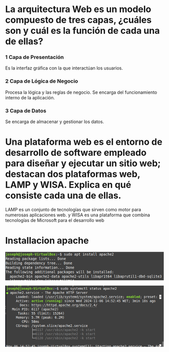 # La arquitectura Web es un modelo compuesto de tres capas, ¿cuáles son y cuál es la función de cada una de ellas?
### 1 Capa de Presentación
Es la interfaz gráfica con la que interactúan los usuarios.


### 2 Capa de Lógica de Negocio
Procesa la lógica y las reglas de negocio. Se encarga del funcionamiento interno de la aplicación.

### 3 Capa de Datos
Se encarga de almacenar y gestionar los datos.

# Una plataforma web es el entorno de desarrollo de software empleado para diseñar y ejecutar un sitio web; destacan dos plataformas web, LAMP y WISA. Explica en qué consiste cada una de ellas.


LAMP es un conjunto de tecnologías que sirven como motor para numerosas aplicaciones web. y WISA es una plataforma que combina tecnologías de Microsoft para el desarrollo web

# Installacion apache
![alt text](image.png)

![alt text](image-1.png)